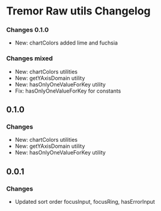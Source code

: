 # Tremor Raw utils Changelog

### Changes 0.1.0

- New: chartColors added lime and fuchsia

### Changes mixed

- New: chartColors utilities
- New: getYAxisDomain utility
- New: hasOnlyOneValueForKey utility
- Fix: hasOnlyOneValueForKey for constants

## 0.1.0

### Changes

- New: chartColors utilities
- New: getYAxisDomain utility
- New: hasOnlyOneValueForKey utility

## 0.0.1

### Changes

- Updated sort order focusInput, focusRing, hasErrorInput
